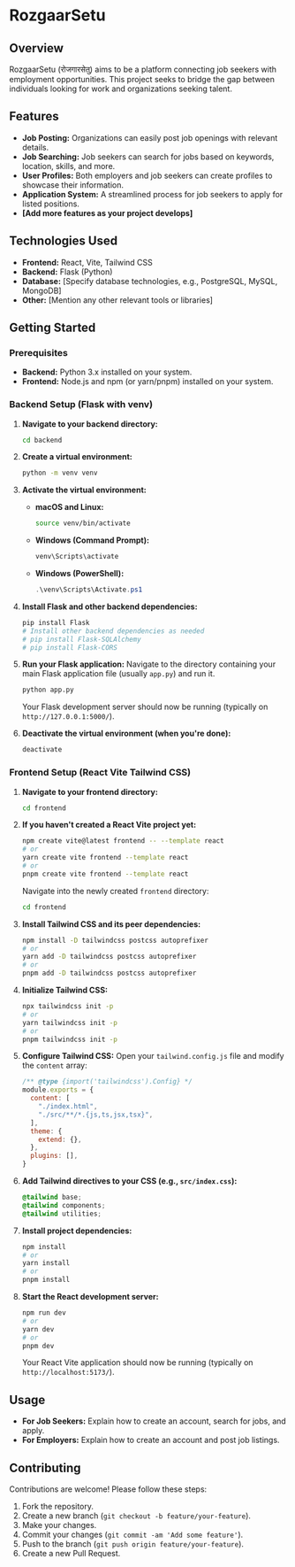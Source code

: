 # RozgaarSetu

## Overview

RozgaarSetu (रोजगारसेतु) aims to be a platform connecting job seekers with employment opportunities. This project seeks to bridge the gap between individuals looking for work and organizations seeking talent.

## Features

* **Job Posting:** Organizations can easily post job openings with relevant details.
* **Job Searching:** Job seekers can search for jobs based on keywords, location, skills, and more.
* **User Profiles:** Both employers and job seekers can create profiles to showcase their information.
* **Application System:** A streamlined process for job seekers to apply for listed positions.
* **[Add more features as your project develops]**

## Technologies Used

* **Frontend:** React, Vite, Tailwind CSS
* **Backend:** Flask (Python)
* **Database:** [Specify database technologies, e.g., PostgreSQL, MySQL, MongoDB]
* **Other:** [Mention any other relevant tools or libraries]

## Getting Started

### Prerequisites

* **Backend:** Python 3.x installed on your system.
* **Frontend:** Node.js and npm (or yarn/pnpm) installed on your system.

### Backend Setup (Flask with venv)

1.  **Navigate to your backend directory:**
    ```bash
    cd backend
    ```

2.  **Create a virtual environment:**
    ```bash
    python -m venv venv
    ```

3.  **Activate the virtual environment:**
    * **macOS and Linux:**
        ```bash
        source venv/bin/activate
        ```
    * **Windows (Command Prompt):**
        ```bash
        venv\Scripts\activate
        ```
    * **Windows (PowerShell):**
        ```powershell
        .\venv\Scripts\Activate.ps1
        ```

4.  **Install Flask and other backend dependencies:**
    ```bash
    pip install Flask
    # Install other backend dependencies as needed
    # pip install Flask-SQLAlchemy
    # pip install Flask-CORS
    ```

5.  **Run your Flask application:**
    Navigate to the directory containing your main Flask application file (usually `app.py`) and run it.
    ```bash
    python app.py
    ```
    Your Flask development server should now be running (typically on `http://127.0.0.1:5000/`).

6.  **Deactivate the virtual environment (when you're done):**
    ```bash
    deactivate
    ```

### Frontend Setup (React Vite Tailwind CSS)

1.  **Navigate to your frontend directory:**
    ```bash
    cd frontend
    ```

2.  **If you haven't created a React Vite project yet:**
    ```bash
    npm create vite@latest frontend -- --template react
    # or
    yarn create vite frontend --template react
    # or
    pnpm create vite frontend --template react
    ```
    Navigate into the newly created `frontend` directory:
    ```bash
    cd frontend
    ```

3.  **Install Tailwind CSS and its peer dependencies:**
    ```bash
    npm install -D tailwindcss postcss autoprefixer
    # or
    yarn add -D tailwindcss postcss autoprefixer
    # or
    pnpm add -D tailwindcss postcss autoprefixer
    ```

4.  **Initialize Tailwind CSS:**
    ```bash
    npx tailwindcss init -p
    # or
    yarn tailwindcss init -p
    # or
    pnpm tailwindcss init -p
    ```

5.  **Configure Tailwind CSS:**
    Open your `tailwind.config.js` file and modify the `content` array:
    ```javascript
    /** @type {import('tailwindcss').Config} */
    module.exports = {
      content: [
        "./index.html",
        "./src/**/*.{js,ts,jsx,tsx}",
      ],
      theme: {
        extend: {},
      },
      plugins: [],
    }
    ```

6.  **Add Tailwind directives to your CSS (e.g., `src/index.css`):**
    ```css
    @tailwind base;
    @tailwind components;
    @tailwind utilities;
    ```

7.  **Install project dependencies:**
    ```bash
    npm install
    # or
    yarn install
    # or
    pnpm install
    ```

8.  **Start the React development server:**
    ```bash
    npm run dev
    # or
    yarn dev
    # or
    pnpm dev
    ```
    Your React Vite application should now be running (typically on `http://localhost:5173/`).

## Usage

* **For Job Seekers:** Explain how to create an account, search for jobs, and apply.
* **For Employers:** Explain how to create an account and post job listings.

## Contributing

Contributions are welcome! Please follow these steps:

1.  Fork the repository.
2.  Create a new branch (`git checkout -b feature/your-feature`).
3.  Make your changes.
4.  Commit your changes (`git commit -am 'Add some feature'`).
5.  Push to the branch (`git push origin feature/your-feature`).
6.  Create a new Pull Request.
